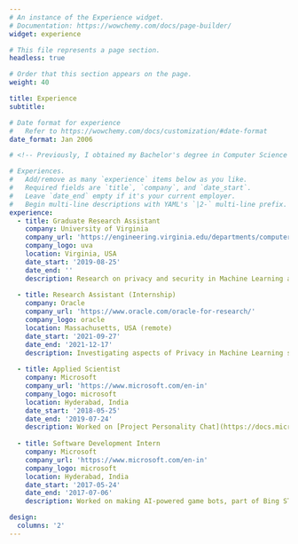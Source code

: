 ```yaml
---
# An instance of the Experience widget.
# Documentation: https://wowchemy.com/docs/page-builder/
widget: experience

# This file represents a page section.
headless: true

# Order that this section appears on the page.
weight: 40

title: Experience
subtitle:

# Date format for experience
#   Refer to https://wowchemy.com/docs/customization/#date-format
date_format: Jan 2006

# <!-- Previously, I obtained my Bachelor's degree in Computer Science from IIIT Delhi, where I worked at the PreCog research lab and IAB research lab. Post my graduation, I spent an amazing year at Microsoft India, working in STCI on amazing technologies around conversational agents and question-answering systems. -->

# Experiences.
#   Add/remove as many `experience` items below as you like.
#   Required fields are `title`, `company`, and `date_start`.
#   Leave `date_end` empty if it's your current employer.
#   Begin multi-line descriptions with YAML's `|2-` multi-line prefix.
experience:
  - title: Graduate Research Assistant
    company: University of Virginia
    company_url: 'https://engineering.virginia.edu/departments/computer-science'
    company_logo: uva
    location: Virginia, USA
    date_start: '2019-08-25'
    date_end: ''
    description: Research on privacy and security in Machine Learning at [SRG](https://uvasrg.github.io/).
  
  - title: Research Assistant (Internship)
    company: Oracle
    company_url: 'https://www.oracle.com/oracle-for-research/'
    company_logo: oracle
    location: Massachusetts, USA (remote)
    date_start: '2021-09-27'
    date_end: '2021-12-17'
    description: Investigating aspects of Privacy in Machine Learning systems and building Federate Learning systems.
        
  - title: Applied Scientist
    company: Microsoft
    company_url: 'https://www.microsoft.com/en-in'
    company_logo: microsoft
    location: Hyderabad, India
    date_start: '2018-05-25'
    date_end: '2019-07-24'
    description: Worked on [Project Personality Chat](https://docs.microsoft.com/en-us/azure/cognitive-services/qnamaker/how-to/chit-chat-knowledge-base?tabs=v1) and [Microsoft Icecaps](https://www.microsoft.com/en-us/research/project/microsoft-icecaps/).
  
  - title: Software Development Intern
    company: Microsoft
    company_url: 'https://www.microsoft.com/en-in'
    company_logo: microsoft
    location: Hyderabad, India
    date_start: '2017-05-24'
    date_end: '2017-07-06'
    description: Worked on making AI-powered game bots, part of Bing STCI.

design:
  columns: '2'
---
```

